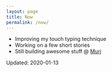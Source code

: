 ```yaml
---
layout: page
title: Now
permalink: /now/
---
```


* Improving my touch typing technique
* Working on a few short stories
* Still building awesome stuff @ [Murj](http://www.murj.com)

Updated: 2020-01-13
